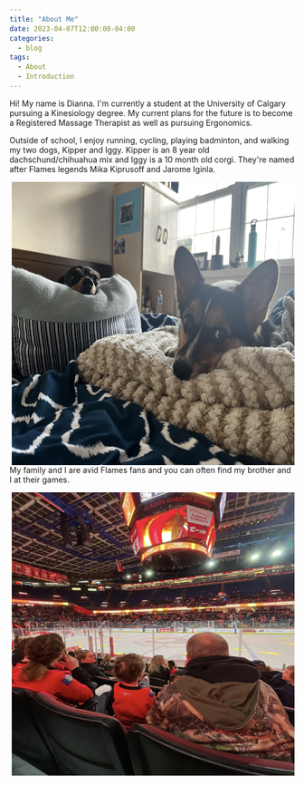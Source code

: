 ```yaml
---
title: "About Me"
date: 2023-04-07T12:00:00-04:00
categories:
  - blog
tags:
  - About
  - Introduction
---
```


Hi! My name is Dianna.
I'm currently a student at the University of Calgary pursuing a Kinesiology degree. 
My current plans for the future is to become a Registered Massage Therapist as well as pursuing Ergonomics.

Outside of school, I enjoy running, cycling, playing badminton, and walking my two dogs, Kipper and Iggy. Kipper is an 8 year old dachschund/chihuahua mix and Iggy is a 10 month old corgi. They're named after Flames legends Mika Kiprusoff and Jarome Iginla.

<img align="right" width="500" height="500" src="/assets/images/Dogs.jpg">

My family and I are avid Flames fans and you can often find my brother and I at their games.

<img align="right" width="500" height="500" src="/assets/images/Flames.jpg">
